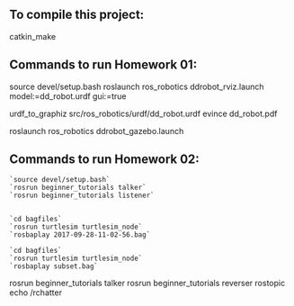 

## To compile this project:

catkin_make

## Commands to run Homework 01:

source devel/setup.bash
roslaunch ros_robotics ddrobot_rviz.launch model:=dd_robot.urdf gui:=true

urdf_to_graphiz src/ros_robotics/urdf/dd_robot.urdf 
evince dd_robot.pdf

roslaunch ros_robotics ddrobot_gazebo.launch 


## Commands to run Homework 02:

	`source devel/setup.bash`
	`rosrun beginner_tutorials talker`
	`rosrun beginner_tutorials listener`


	`cd bagfiles`
	`rosrun turtlesim turtlesim_node`
	`rosbaplay 2017-09-28-11-02-56.bag`

	`cd bagfiles`
	`rosrun turtlesim turtlesim_node`
	`rosbaplay subset.bag`


rosrun beginner_tutorials talker
rosrun beginner_tutorials reverser
rostopic echo /rchatter 


